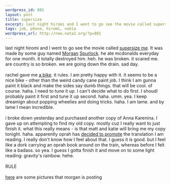 ```yaml
--- 
wordpress_id: 881
layout: post
title: supersize
excerpt: last night hiromi and I went to go see the movie called supersize me. It was made by some guy named Morgan Spurlock. he ate mcdonalds everyday for one month. it totally destroyed him. heh. he was broken. it scared me. are country is so broke...
tags: job, phone, hiromi, nokia
wordpress_url: http://new.nata2.org/?p=881
---
```

last night hiromi and I went to go see the movie called <a href="http://www.supersizeme.com/">supersize me</a>. It was made by some guy named <a href="http://www.supersizeme.com/home.aspx?page=aboutdirector">Morgan</a> <a href="http://imdb.com/name/nm1041597/">Spurlock</a>. he ate mcdonalds everyday for one month. it totally destroyed him. heh. he was broken. it scared me. are country is so broken. we are going down the drain. sad day. <br/><br/>rachel gave me <a href="http://www.nata2.info/?path=pictures%2Fmisc%2Fphone_camera%2Fphotolog&amp;img=1086842973-Nokia6600(889).jpg">a bike</a>. it rules. I am pretty happy with it. it seems to be a nice bike - other than the weird candy cane paint job. I think I am gunna paint it black and make the sides say dumb things. that will be cool. of course. haha. I need to tune it up. I can't decide what to do first. I shoudl probably paint it first and tune it up second. haha. umm. yea. I keep dreamign about popping wheelies and doing tricks. haha. I am lame. and by lame I mean incredible. <br/><br/>i broke down yesterday and purchased another copy of Anna Karenina. I gave up on attempting to find my old copy. mostly cuz I really want to just finish it. what this really means - is that matt and katie will bring me my copy tonight. haha. apparently oprah has <a href="'Anna Karenina' ">decided to promote</a> the translation I am reading. I really don't know how I feel about that. I guess it is good. but I feel like a dork carrying an oprah book around on the train, whereas before I felt like a badass. so yea. I guess I gotta finish it and move on to some light reading: gravity's rainbow. hehe. <br/><br/>RULE<br/><br/><a href="http://www.attackmorgan.com/gallery">here</a> are some pictures that morgan is posting

